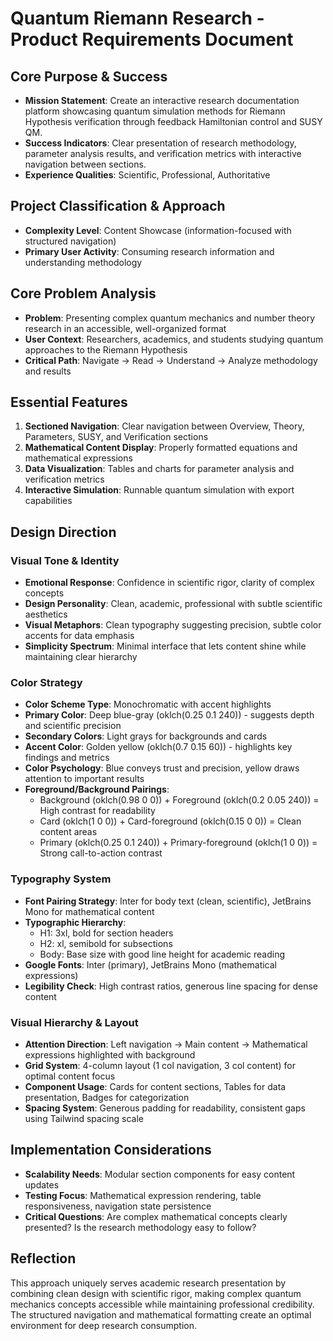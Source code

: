 # Quantum Riemann Research - Product Requirements Document

## Core Purpose & Success
- **Mission Statement**: Create an interactive research documentation platform showcasing quantum simulation methods for Riemann Hypothesis verification through feedback Hamiltonian control and SUSY QM.
- **Success Indicators**: Clear presentation of research methodology, parameter analysis results, and verification metrics with interactive navigation between sections.
- **Experience Qualities**: Scientific, Professional, Authoritative

## Project Classification & Approach
- **Complexity Level**: Content Showcase (information-focused with structured navigation)
- **Primary User Activity**: Consuming research information and understanding methodology

## Core Problem Analysis
- **Problem**: Presenting complex quantum mechanics and number theory research in an accessible, well-organized format
- **User Context**: Researchers, academics, and students studying quantum approaches to the Riemann Hypothesis
- **Critical Path**: Navigate → Read → Understand → Analyze methodology and results

## Essential Features
1. **Sectioned Navigation**: Clear navigation between Overview, Theory, Parameters, SUSY, and Verification sections
2. **Mathematical Content Display**: Properly formatted equations and mathematical expressions
3. **Data Visualization**: Tables and charts for parameter analysis and verification metrics
4. **Interactive Simulation**: Runnable quantum simulation with export capabilities

## Design Direction

### Visual Tone & Identity
- **Emotional Response**: Confidence in scientific rigor, clarity of complex concepts
- **Design Personality**: Clean, academic, professional with subtle scientific aesthetics
- **Visual Metaphors**: Clean typography suggesting precision, subtle color accents for data emphasis
- **Simplicity Spectrum**: Minimal interface that lets content shine while maintaining clear hierarchy

### Color Strategy
- **Color Scheme Type**: Monochromatic with accent highlights
- **Primary Color**: Deep blue-gray (oklch(0.25 0.1 240)) - suggests depth and scientific precision
- **Secondary Colors**: Light grays for backgrounds and cards
- **Accent Color**: Golden yellow (oklch(0.7 0.15 60)) - highlights key findings and metrics
- **Color Psychology**: Blue conveys trust and precision, yellow draws attention to important results
- **Foreground/Background Pairings**: 
  - Background (oklch(0.98 0 0)) + Foreground (oklch(0.2 0.05 240)) = High contrast for readability
  - Card (oklch(1 0 0)) + Card-foreground (oklch(0.15 0 0)) = Clean content areas
  - Primary (oklch(0.25 0.1 240)) + Primary-foreground (oklch(1 0 0)) = Strong call-to-action contrast

### Typography System
- **Font Pairing Strategy**: Inter for body text (clean, scientific), JetBrains Mono for mathematical content
- **Typographic Hierarchy**: 
  - H1: 3xl, bold for section headers
  - H2: xl, semibold for subsections
  - Body: Base size with good line height for academic reading
- **Google Fonts**: Inter (primary), JetBrains Mono (mathematical expressions)
- **Legibility Check**: High contrast ratios, generous line spacing for dense content

### Visual Hierarchy & Layout
- **Attention Direction**: Left navigation → Main content → Mathematical expressions highlighted with background
- **Grid System**: 4-column layout (1 col navigation, 3 col content) for optimal content focus
- **Component Usage**: Cards for content sections, Tables for data presentation, Badges for categorization
- **Spacing System**: Generous padding for readability, consistent gaps using Tailwind spacing scale

## Implementation Considerations
- **Scalability Needs**: Modular section components for easy content updates
- **Testing Focus**: Mathematical expression rendering, table responsiveness, navigation state persistence
- **Critical Questions**: Are complex mathematical concepts clearly presented? Is the research methodology easy to follow?

## Reflection
This approach uniquely serves academic research presentation by combining clean design with scientific rigor, making complex quantum mechanics concepts accessible while maintaining professional credibility. The structured navigation and mathematical formatting create an optimal environment for deep research consumption.